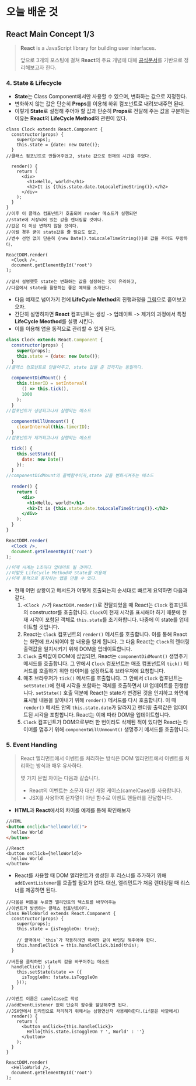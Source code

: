 # 오늘 배운 것

## React Main Concept 1/3

> **React** is a JavaScript library for building user interfaces.
>
> 앞으로 3개의 포스팅에 걸쳐 **React**의 주요 개념에 대해 [공식문서](https://ko.reactjs.org/docs/getting-started.html)를 기반으로 정리해보고자 한다.

### 4. State & Lifecycle

+ **State**는 Class Component에서만 사용할 수 있으며, 변화하는 값으로 지정한다.
+ 변화하지 않는 값은 단순히 **Props**를 이용해 하위 컴포넌트로 내려보내주면 된다.
+ 이렇게 **State**로 설정해 주어야 할 값과 단순히 **Props**로 전달해 주는 값을 구분하는 이유는 **React**의 **LifeCycle Method**와 관련이 있다.

```JSX
class Clock extends React.Component {
  constructor(props) {
    super(props);
    this.state = {date: new Date()};
  }
//클래스 컴포넌트로 만들어주었고, state 값으로 현재의 시간을 주었다.
    
  render() {
    return (
      <div>
        <h1>Hello, world!</h1>
        <h2>It is {this.state.date.toLocaleTimeString()}.</h2>
      </div>
    );
  }
}
//이후 이 클래스 컴포넌트가 호출되어 render 메소드가 실행되면 
//state에 저장되어 있는 값을 렌더링할 것이다.
//값은 더 이상 변하지 않을 것이다.
//이럴 경우 굳이 state값을 줄 필요도 없고, 
//변수 선언 없이 단순히 {new Date().toLocaleTimeString()}로 값을 주어도 무방하다.

ReactDOM.render(
  <Clock />,
  document.getElementById('root')
);

//앞서 설명했듯 state는 변화하는 값을 설정하는 것이 유리하고,
//다음에서 state를 활용하는 좋은 예제를 소개한다.
```

+ 다음 예제로 넘어가기 전에 **LifeCycle Method**의 진행과정을 [그림](https://projects.wojtekmaj.pl/react-lifecycle-methods-diagram/)으로 훝어보고 오자.
+ 간단히 설명하자면 **React** 컴포넌트는 생성 -> 업데이트 -> 제거의 과정에서 특정 **LifeCycle Meothod**를 실행 시킨다. 
+ 이를 이용해 앱을 동적으로 관리할 수 있게 된다.

```jsx
class Clock extends React.Component {
  constructor(props) {
    super(props);
    this.state = {date: new Date()};
  }
//클래스 컴포넌트로 만들어주고, state 값을 준 것까지는 동일하다.
    
  componentDidMount() {
    this.timerID = setInterval(
      () => this.tick(),
      1000
    );
  }
//컴포넌트가 생성되고나서 실행되는 메소드
    
  componentWillUnmount() {
    clearInterval(this.timerID);
  }
//컴포넌트가 제거되고나서 실행되는 메소드

  tick() {
    this.setState({
      date: new Date()
    });
  }
//componentDidMount의 콜백함수이자,state 값을 변화시켜주는 메소드
    
  render() {
    return (
      <div>
        <h1>Hello, world!</h1>
        <h2>It is {this.state.date.toLocaleTimeString()}.</h2>
      </div>
    );
  }
}

ReactDOM.render(
  <Clock />,
  document.getElementById('root')
);

//이제 시계는 1초마다 업데이트 될 것이다.
//이렇듯 LifeCycle Method와 State를 이용해 
//이제 동적으로 동작하는 앱을 만들 수 있다.
```

+ 현재 어떤 상황이고 메서드가 어떻게 호출되는지 순서대로 빠르게 요약하면 다음과 같다.
  1. `<Clock />`가 `ReactDOM.render()`로 전달되었을 때 React는 `Clock` 컴포넌트의 constructor를 호출합니다. `Clock`이 현재 시각을 표시해야 하기 때문에 현재 시각이 포함된 객체로 `this.state`를 초기화합니다. 나중에 이 state를 업데이트할 것입니다.
  2. React는 `Clock` 컴포넌트의 `render()` 메서드를 호출합니다. 이를 통해 React는 화면에 표시되어야 할 내용을 알게 됩니다. 그 다음 React는 `Clock`의 렌더링 출력값을 일치시키기 위해 DOM을 업데이트합니다.
  3. `Clock` 출력값이 DOM에 삽입되면, React는 `componentDidMount()` 생명주기 메서드를 호출합니다. 그 안에서 `Clock` 컴포넌트는 매초 컴포넌트의 `tick()` 메서드를 호출하기 위한 타이머를 설정하도록 브라우저에 요청합니다.
  4. 매초 브라우저가 `tick()` 메서드를 호출합니다. 그 안에서 `Clock` 컴포넌트는 `setState()`에 현재 시각을 포함하는 객체를 호출하면서 UI 업데이트를 진행합니다. `setState()` 호출 덕분에 React는 state가 변경된 것을 인지하고 화면에 표시될 내용을 알아내기 위해 `render()` 메서드를 다시 호출합니다. 이 때 `render()` 메서드 안의 `this.state.date`가 달라지고 렌더링 출력값은 업데이트된 시각을 포함합니다. React는 이에 따라 DOM을 업데이트합니다.
  5. `Clock` 컴포넌트가 DOM으로부터 한 번이라도 삭제된 적이 있다면 React는 타이머를 멈추기 위해 `componentWillUnmount()` 생명주기 메서드를 호출합니다.

### 5. Event Handling

> React 엘리먼트에서 이벤트를 처리하는 방식은 DOM 엘리먼트에서 이벤트를 처리하는 방식과 매우 유사하다.
>
>  몇 가지 문법 차이는 다음과 같습니다.
>
> - React의 이벤트는 소문자 대신 캐멀 케이스(camelCase)를 사용합니다.
> - JSX를 사용하여 문자열이 아닌 함수로 이벤트 핸들러를 전달합니다.



+ **HTML**과 **React**에서의 차이를 예제를 통해 확인해보자

```HTML
//HTML
<button onclick="helloWorld()">
  hellow World
</button>
```

```JSX
//React
<button onClick={helloWorld}>
  hellow World
</button>
```

+ React를 사용할 때 DOM 엘리먼트가 생성된 후 리스너를 추가하기 위해 `addEventListener`를 호출할 필요가 없다. 대신, 엘리먼트가 처음 렌더링될 때 리스너를 제공하면 된다.

```JSX
//다음은 버튼을 누르면 엘리먼트의 텍스트를 바꾸어주는
//이벤트가 발생하는 클래스 컴포넌트이다.
class HelloWorld extends React.Component {
  constructor(props) {
    super(props);
    this.state = {isToggleOn: true};

    // 콜백에서 `this`가 작동하려면 아래와 같이 바인딩 해주어야 한다.
    this.handleClick = this.handleClick.bind(this);
  }
    
//버튼을 클릭하면 state의 값을 바꾸어주는 메소드
  handleClick() {
    this.setState(state => ({
      isToggleOn: !state.isToggleOn
    }));
  }

//이벤트 이름은 camelCase로 작성    
//addEventListener 없이 단순히 함수를 할당해주면 된다.
//JSX안에서 인라인으로 처리하기 위해서는 삼항연산자 사용해야한다.(if문은 바깥에서)
  render() {
    return (
      <button onClick={this.handleClick}>
        Hello{this.state.isToggleOn ? ', World' : ''}
      </button>
    );
  }
}

ReactDOM.render(
  <HelloWorld />,
  document.getElementById('root')
);
```

